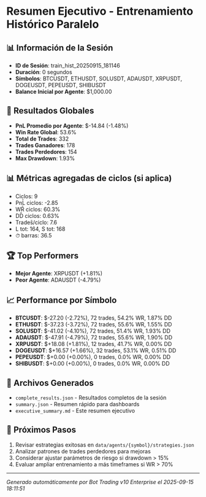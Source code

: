 # Resumen Ejecutivo - Entrenamiento Histórico Paralelo

## 📊 Información de la Sesión
- **ID de Sesión**: train_hist_20250915_181146
- **Duración**: 0 segundos
- **Símbolos**: BTCUSDT, ETHUSDT, SOLUSDT, ADAUSDT, XRPUSDT, DOGEUSDT, PEPEUSDT, SHIBUSDT
- **Balance Inicial por Agente**: $1,000.00

## 🎯 Resultados Globales
- **PnL Promedio por Agente**: $-14.84 (-1.48%)
- **Win Rate Global**: 53.6%
- **Total de Trades**: 332
- **Trades Ganadores**: 178
- **Trades Perdedores**: 154
- **Max Drawdown**: 1.93%

## 📊 Métricas agregadas de ciclos (si aplica)
- Ciclos: 9
- PnL̄ ciclos: -2.85
- WR̄ ciclos: 60.3%
- DD̄ ciclos: 0.63%
- Trades̄/ciclo: 7.6
- L tot: 164, S tot: 168
- ⏱̄ barras: 36.5


## 🏆 Top Performers
- **Mejor Agente**: XRPUSDT (+1.81%)
- **Peor Agente**: ADAUSDT (-4.79%)

## 📈 Performance por Símbolo
- **BTCUSDT**: $-27.20 (-2.72%), 72 trades, 54.2% WR, 1.87% DD
- **ETHUSDT**: $-37.23 (-3.72%), 72 trades, 55.6% WR, 1.55% DD
- **SOLUSDT**: $-41.02 (-4.10%), 72 trades, 51.4% WR, 1.93% DD
- **ADAUSDT**: $-47.91 (-4.79%), 72 trades, 55.6% WR, 1.90% DD
- **XRPUSDT**: $+18.08 (+1.81%), 12 trades, 41.7% WR, 0.00% DD
- **DOGEUSDT**: $+16.57 (+1.66%), 32 trades, 53.1% WR, 0.51% DD
- **PEPEUSDT**: $+0.00 (+0.00%), 0 trades, 0.0% WR, 0.00% DD
- **SHIBUSDT**: $+0.00 (+0.00%), 0 trades, 0.0% WR, 0.00% DD

## 📁 Archivos Generados
- `complete_results.json` - Resultados completos de la sesión
- `summary.json` - Resumen rápido para dashboards
- `executive_summary.md` - Este resumen ejecutivo

## 🎯 Próximos Pasos
1. Revisar estrategias exitosas en `data/agents/{symbol}/strategies.json`
2. Analizar patrones de trades perdedores para mejoras
3. Considerar ajustar parámetros de riesgo si drawdown > 15%
4. Evaluar ampliar entrenamiento a más timeframes si WR > 70%

---
*Generado automáticamente por Bot Trading v10 Enterprise el 2025-09-15 18:11:51*

